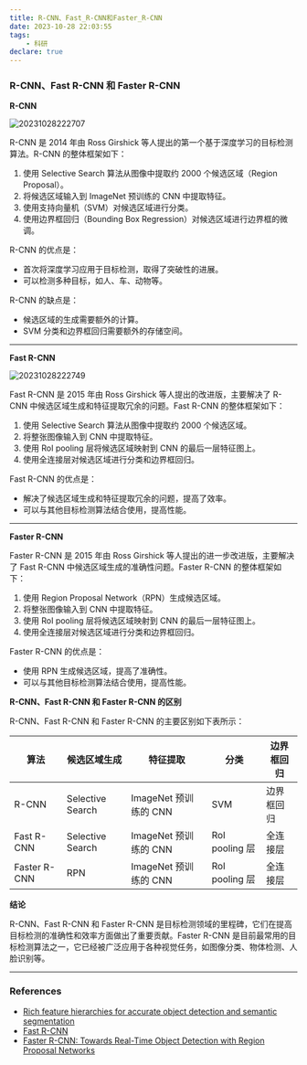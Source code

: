 ```yaml
---
title: R-CNN、Fast_R-CNN和Faster_R-CNN
date: 2023-10-28 22:03:55
tags:
    - 科研
declare: true
---
```

### R-CNN、Fast R-CNN 和 Faster R-CNN

**R-CNN**<!--more-->

![20231028222707](https://cdn.jsdelivr.net/gh/Corner430/Picture1/images/20231028222707.png)

R-CNN 是 2014 年由 Ross Girshick 等人提出的第一个基于深度学习的目标检测算法。R-CNN 的整体框架如下：

1. 使用 Selective Search 算法从图像中提取约 2000 个候选区域（Region Proposal）。
2. 将候选区域输入到 ImageNet 预训练的 CNN 中提取特征。
3. 使用支持向量机（SVM）对候选区域进行分类。
4. 使用边界框回归（Bounding Box Regression）对候选区域进行边界框的微调。

R-CNN 的优点是：

* 首次将深度学习应用于目标检测，取得了突破性的进展。
* 可以检测多种目标，如人、车、动物等。

R-CNN 的缺点是：

* 候选区域的生成需要额外的计算。
* SVM 分类和边界框回归需要额外的存储空间。

-------------------------------------------

**Fast R-CNN**

![20231028222749](https://cdn.jsdelivr.net/gh/Corner430/Picture1/images/20231028222749.png)

Fast R-CNN 是 2015 年由 Ross Girshick 等人提出的改进版，主要解决了 R-CNN 中候选区域生成和特征提取冗余的问题。Fast R-CNN 的整体框架如下：

1. 使用 Selective Search 算法从图像中提取约 2000 个候选区域。
2. 将整张图像输入到 CNN 中提取特征。
3. 使用 RoI pooling 层将候选区域映射到 CNN 的最后一层特征图上。
4. 使用全连接层对候选区域进行分类和边界框回归。

Fast R-CNN 的优点是：

* 解决了候选区域生成和特征提取冗余的问题，提高了效率。
* 可以与其他目标检测算法结合使用，提高性能。

-------------------------------------------

**Faster R-CNN**

Faster R-CNN 是 2015 年由 Ross Girshick 等人提出的进一步改进版，主要解决了 Fast R-CNN 中候选区域生成的准确性问题。Faster R-CNN 的整体框架如下：

1. 使用 Region Proposal Network（RPN）生成候选区域。
2. 将整张图像输入到 CNN 中提取特征。
3. 使用 RoI pooling 层将候选区域映射到 CNN 的最后一层特征图上。
4. 使用全连接层对候选区域进行分类和边界框回归。

Faster R-CNN 的优点是：

* 使用 RPN 生成候选区域，提高了准确性。
* 可以与其他目标检测算法结合使用，提高性能。

**R-CNN、Fast R-CNN 和 Faster R-CNN 的区别**

R-CNN、Fast R-CNN 和 Faster R-CNN 的主要区别如下表所示：

| 算法 | 候选区域生成 | 特征提取 | 分类 | 边界框回归 |
|---|---|---|---|---|
| R-CNN | Selective Search | ImageNet 预训练的 CNN | SVM | 边界框回归 |
| Fast R-CNN | Selective Search | ImageNet 预训练的 CNN | RoI pooling 层 | 全连接层 |
| Faster R-CNN | RPN | ImageNet 预训练的 CNN | RoI pooling 层 | 全连接层 |

**结论**

R-CNN、Fast R-CNN 和 Faster R-CNN 是目标检测领域的里程碑，它们在提高目标检测的准确性和效率方面做出了重要贡献。Faster R-CNN 是目前最常用的目标检测算法之一，它已经被广泛应用于各种视觉任务，如图像分类、物体检测、人脸识别等。

----------------------------------

### References
- [Rich feature hierarchies for accurate object detection and semantic segmentation](https://arxiv.org/abs/1311.2524)
- [Fast R-CNN](https://arxiv.org/abs/1504.08083)
- [Faster R-CNN: Towards Real-Time Object Detection with Region Proposal Networks](https://arxiv.org/abs/1506.01497)
